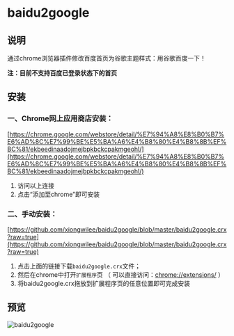 # baidu2google

## 说明

通过chrome浏览器插件修改百度首页为谷歌主题样式：用谷歌百度一下！

**注：目前不支持百度已登录状态下的首页**

## 安装

### 一、Chrome网上应用商店安装：

[https://chrome.google.com/webstore/detail/%E7%94%A8%E8%B0%B7%E6%AD%8C%E7%99%BE%E5%BA%A6%E4%B8%80%E4%B8%8B%EF%BC%81/ekbeedinaadojmejbpkbckcpakmgeohl/](https://chrome.google.com/webstore/detail/%E7%94%A8%E8%B0%B7%E6%AD%8C%E7%99%BE%E5%BA%A6%E4%B8%80%E4%B8%8B%EF%BC%81/ekbeedinaadojmejbpkbckcpakmgeohl/)

1. 访问以上连接
2. 点击“添加至chrome”即可安装

### 二、手动安装：

[https://github.com/xiongwilee/baidu2google/blob/master/baidu2google.crx?raw=true](https://github.com/xiongwilee/baidu2google/blob/master/baidu2google.crx?raw=true)

1. 点击上面的链接下载`baidu2google.crx`文件；
2. 然后在chrome中打开`扩展程序`页 （ 可以直接访问：[chrome://extensions/](chrome://extensions/) ）
3. 将baidu2google.crx拖放到扩展程序页的任意位置即可完成安装



## 预览

![baidu2google](https://github.com/xiongwilee/baidu2google/blob/master/static/image/baidu2google.png?raw=true)
